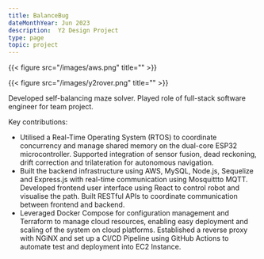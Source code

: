 ```yaml
---
title: BalanceBug
dateMonthYear: Jun 2023
description:  Y2 Design Project
type: page
topic: project
---
```


{{< figure src="/images/aws.png" title="" >}}

{{< figure src="/images/y2rover.png" title="" >}}

Developed self-balancing maze solver. Played role of full-stack software engineer for team project.  

Key contributions:  

- Utilised a Real-Time Operating System (RTOS) to coordinate concurrency and manage shared memory on the dual-core
ESP32 microcontroller. Supported integration of sensor fusion, dead reckoning, drift correction and trilateration for
autonomous navigation.
- Built the backend infrastructure using AWS, MySQL, Node.js, Sequelize and Express.js with real-time communication
using Mosquittto MQTT. Developed frontend user interface using React to control robot and visualise the path. Built
RESTful APIs to coordinate communication between frontend and backend.
- Leveraged Docker Compose for configuration management and Terraform to manage cloud resources, enabling easy
deployment and scaling of the system on cloud platforms. Established a reverse proxy with NGiNX and set up a CI/CD
Pipeline using GitHub Actions to automate test and deployment into EC2 Instance.

